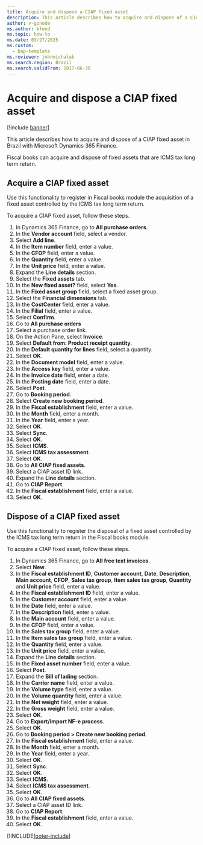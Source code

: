 ```yaml
---
title: Acquire and dispose a CIAP fixed asset
description: This article describes how to acquire and dispose of a CIAP fixed asset in Brazil with Microsoft Dynamics 365 Finance.
author: v-gonode
ms.author: kfend
ms.topic: how-to
ms.date: 03/27/2025
ms.custom: 
  - bap-template
ms.reviewer: johnmichalak
ms.search.region: Brazil
ms.search.validFrom: 2017-06-30
---
```


# Acquire and dispose a CIAP fixed asset

[!include [banner](../../includes/banner.md)]

This article describes how to acquire and dispose of a CIAP fixed asset in Brazil with Microsoft Dynamics 365 Finance.

Fiscal books can acquire and dispose of fixed assets that are ICMS tax long term return.

## Acquire a CIAP fixed asset

Use this functionality to register in Fiscal books module the acquisition of a fixed asset controlled by the ICMS tax long term return.

To acquire a CIAP fixed asset, follow these steps.

1. In Dynamics 365 Finance, go to **All purchase orders**.
1. In the **Vendor account** field, select a vendor.
1. Select **Add line**.
1. In the **Item number** field, enter a value.
1. In the **CFOP** field, enter a value.
1. In the **Quantity** field, enter a value.
1. In the **Unit price** field, enter a value.
1. Expand the **Line details** section.
1. Select the **Fixed assets** tab.
1. In the **New fixed asset?** field, select **Yes**.
1. In the **Fixed asset group** field, select a fixed asset group.
1. Select the **Financial dimensions** tab.
1. In the **CostCenter** field, enter a value.
1. In the **Filial** field, enter a value.
1. Select **Confirm**.
1. Go to **All purchase orders**
1. Select a purchase order link.
1. On the Action Pane, select **Invoice**.
1. Select **Default from: Product receipt quantity**.
1. In the **Default quantity for lines** field, select a quantity.
1.	Select **OK**.
1.	In the **Document model** field, enter a value.
1.	In the **Access key** field, enter a value.
1.	In the **Invoice date** field, enter a date.
1.	In the **Posting date** field, enter a date.
1.	Select **Post**.
1.	Go to **Booking period**.
1.	Select **Create new booking period**.
1.	In the **Fiscal establishment** field, enter a value.
1.	In the **Month** field, enter a month.
1.	In the **Year** field, enter a year.
1. Select **OK**.
1.	Select **Sync**.
1.	Select **OK**.
1.	Select **ICMS**.
1.	Select **ICMS tax assessment**.
1.	Select **OK**.
1.	Go to **All CIAP fixed assets**.
1.	Select a CIAP asset ID link.
1. Expand the **Line details** section.
1.	Go to **CIAP Report**.
1.	In the **Fiscal establishment** field, enter a value.
1.	Select **OK**.

## Dispose of a CIAP fixed asset

Use this functionality to register the disposal of a fixed asset controlled by the ICMS tax long term return in the Fiscal books module.

To acquire a CIAP fixed asset, follow these steps.

1.	In Dynamics 365 Finance, go to **All free text invoices**.
1.	Select **New**.
1.	In the **Fiscal establishment ID**, **Customer account**, **Date**, **Description**, **Main account**, **CFOP**, **Sales tax group**, **Item sales tax group**, **Quantity** and **Unit price** field, enter a value.
1.	In the **Fiscal establishment ID** field, enter a value.
1.	In the **Customer account** field, enter a value.
1.	In the **Date** field, enter a value.
1.	In the **Description** field, enter a value.
1.	In the **Main account** field, enter a value.
1.	In the **CFOP** field, enter a value.
1.	In the **Sales tax group** field, enter a value.
1.	In the **Item sales tax group** field, enter a value.
1.	In the **Quantity** field, enter a value.
1.	In the **Unit price** field, enter a value.
1. Expand the **Line details** section.
1. In the **Fixed asset number** field, enter a value.
1.	Select **Post**.
1.	Expand the **Bill of lading** section.
1.	In the **Carrier name** field, enter a value.
1.	In the **Volume type** field, enter a value.
1.	In the **Volume quantity** field, enter a value.
1.	In the **Net weight** field, enter a value.
1.	In the **Gross weight** field, enter a value.
1.	Select **OK**.
1.	Go to **Export/import NF-e process**.
1.	Select **OK**.
1.	Go to **Booking period \> Create new booking period**.
1. In the **Fiscal establishment** field, enter a value.
1. In the **Month** field, enter a month.
1. In the **Year** field, enter a year.
1.	Select **OK**.
1.	Select **Sync**.
1.	Select **OK**.
1.	Select **ICMS**.
1.	Select **ICMS tax assessment**.
1.	Select **OK**.
1.	Go to **All CIAP fixed assets**.
1.	Select a CIAP asset ID link.
1.	Go to **CIAP Report**.
1.	In the **Fiscal establishment** field, enter a value.
1.	Select **OK**.



[!INCLUDE[footer-include](../../../includes/footer-banner.md)]
